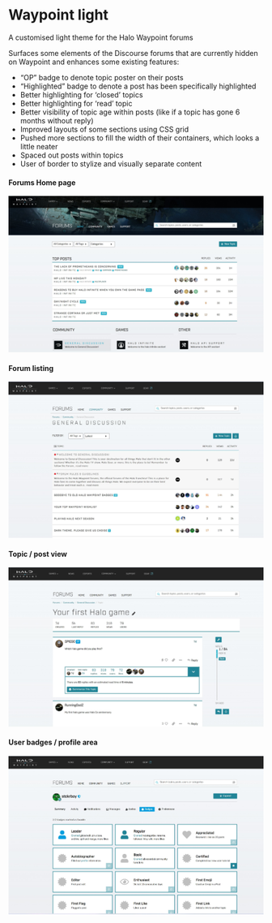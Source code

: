 # Waypoint light
A customised light theme for the Halo Waypoint forums

Surfaces some elements of the Discourse forums that are currently hidden on Waypoint and enhances some existing features:
- “OP” badge to denote topic poster on their posts
- “Highlighted” badge to denote a post has been specifically highlighted
- Better highlighting for ‘closed’ topics
- Better highlighting for ‘read’ topic
- Better visibility of topic age within posts (like if a topic has gone 6 months without reply)
- Improved layouts of some sections using CSS grid
- Pushed more sections to fill the width of their containers, which looks a little neater
- Spaced out posts within topics
- User of border to stylize and visually separate content

#### Forums Home page
![Home page preview](https://raw.githubusercontent.com/stickerboy/waypoint-light/main/img/homepage.jpg)

#### Forum listing
![Home page preview](https://raw.githubusercontent.com/stickerboy/waypoint-light/main/img/forum.jpg)

#### Topic / post view
![Home page preview](https://raw.githubusercontent.com/stickerboy/waypoint-light/main/img/topic.jpg)

#### User badges / profile area
![Home page preview](https://raw.githubusercontent.com/stickerboy/waypoint-light/main/img/badges.jpg)
